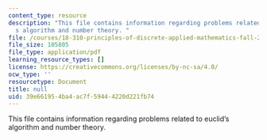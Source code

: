 ```yaml
---
content_type: resource
description: "This file contains information regarding problems related to euclid\u2019\
  s algorithm and number theory. "
file: /courses/18-310-principles-of-discrete-applied-mathematics-fall-2013/39e661954ba4ac7f59444220d221fb74_MIT18_310F13_rec10.pdf
file_size: 105805
file_type: application/pdf
learning_resource_types: []
license: https://creativecommons.org/licenses/by-nc-sa/4.0/
ocw_type: ''
resourcetype: Document
title: null
uid: 39e66195-4ba4-ac7f-5944-4220d221fb74
---
```

This file contains information regarding problems related to euclid’s algorithm and number theory. 